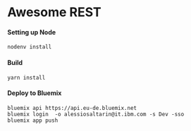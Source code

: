 # Awesome REST

#### Setting up Node

    nodenv install
    
#### Build

    yarn install
    
#### Deploy to Bluemix

    bluemix api https://api.eu-de.bluemix.net
    bluemix login  -o alessiosaltarin@it.ibm.com -s Dev -sso
    bluemix app push
